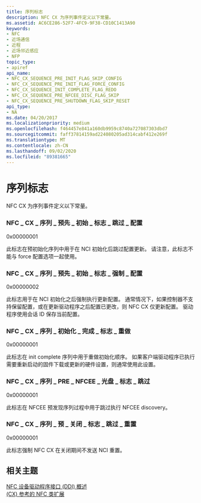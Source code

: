 ```yaml
---
title: 序列标志
description: NFC CX 为序列事件定义以下常量。
ms.assetid: AC6CE286-52F7-4FC9-9F38-CD10C1413A90
keywords:
- NFC
- 近场通信
- 近程
- 近场邻近感应
- NFP
topic_type:
- apiref
api_name:
- NFC_CX_SEQUENCE_PRE_INIT_FLAG_SKIP_CONFIG
- NFC_CX_SEQUENCE_PRE_INIT_FLAG_FORCE_CONFIG
- NFC_CX_SEQUENCE_INIT_COMPLETE_FLAG_REDO
- NFC_CX_SEQUENCE_PRE_NFCEE_DISC_FLAG_SKIP
- NFC_CX_SEQUENCE_PRE_SHUTDOWN_FLAG_SKIP_RESET
api_type:
- NA
ms.date: 04/20/2017
ms.localizationpriority: medium
ms.openlocfilehash: f464457e841a160db9959c8740a727087303dbd7
ms.sourcegitcommit: faff37814159ad224080205ad314cabf412e269f
ms.translationtype: MT
ms.contentlocale: zh-CN
ms.lasthandoff: 09/02/2020
ms.locfileid: "89381665"
---
```

# <a name="sequence-flags"></a>序列标志


NFC CX 为序列事件定义以下常量。


### <a name="nfc_cx_sequence_pre_init_flag_skip_config"></a>NFC \_ CX \_ 序列 \_ 预先 \_ 初始 \_ 标志 \_ 跳过 \_ 配置

0x00000001

此标志在预初始化序列中用于在 NCI 初始化后跳过配置更新。 请注意，此标志不能与 force 配置选项一起使用。

### <a name="nfc_cx_sequence_pre_init_flag_force_config"></a>NFC \_ CX \_ 序列 \_ 预先 \_ 初始 \_ 标志 \_ 强制 \_ 配置

0x00000002

此标志用于在 NCI 初始化之后强制执行更新配置。 通常情况下，如果控制器不支持保留配置，或在更新驱动程序之后配置已更改，则 NFC CX 仅更新配置。 驱动程序使用会话 ID 保存当前配置。

### <a name="nfc_cx_sequence_init_complete_flag_redo"></a>NFC \_ CX \_ 序列 \_ 初始化 \_ 完成 \_ 标志 \_ 重做

0x00000001

此标志在 init complete 序列中用于重做初始化顺序。 如果客户端驱动程序已执行需要重新启动的固件下载或更新的硬件设置，则通常使用此设置。

### <a name="nfc_cx_sequence_pre_nfcee_disc_flag_skip"></a>NFC \_ CX \_ 序列 \_ PRE \_ NFCEE \_ 光盘 \_ 标志 \_ 跳过

0x00000001

此标志在 NFCEE 预发现序列过程中用于跳过执行 NFCEE discovery。

### <a name="nfc_cx_sequence_pre_shutdown_flag_skip_reset"></a>NFC \_ CX \_ 序列 \_ 预 \_ 关闭 \_ 标志 \_ 跳过 \_ 重置

0x00000001

此标志强制 NFC CX 在关闭期间不发送 NCI 重置。

 

 
## <a name="related-topics"></a>相关主题
[NFC 设备驱动程序接口 (DDI) 概述](/windows-hardware/drivers/ddi/index)  
[ (CX) 参考的 NFC 类扩展](/windows-hardware/drivers/ddi/index)